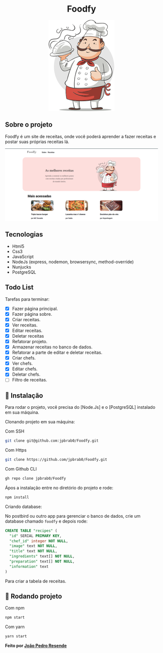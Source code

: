 <h1 align="center">Foodfy</h1>

<p align="center"><img src="./.github/logo-chef.png" alt="Chef foodfy"/></p>

## Sobre o projeto

Foodfy é um site de receitas, onde você poderá aprender a fazer receitas e postar suas próprias receitas lá.

<p align="center">
    <img src="./.github/project.png">
</p>

## Tecnologias

* Html5
* Css3
* JavaScript
* NodeJs (express, nodemon, browsersync, method-override)
* Nunjucks
* PostgreSQL

## Todo List

Tarefas para terminar:

- [x] Fazer página principal.
- [x] Fazer página sobre.
- [x] Criar receitas.
- [x] Ver receitas.
- [x] Editar receitas.
- [x] Deletar receitas
- [x] Refatorar projeto.
- [x] Armazenar receitas no banco de dados.
- [x] Refatorar a parte de editar e deletar receitas.
- [x] Criar chefs.
- [x] Ver chefs.
- [x] Editar chefs.
- [x] Deletar chefs.
- [ ] Filtro de receitas.

## 👷 Instalação

Para rodar o projeto, você precisa do [Node.Js] e o [PostgreSQL] instalado em sua máquina.

Clonando projeto em sua máquina:

Com SSH
```bash
git clone git@github.com:jpbrab0/Foodfy.git
```

Com Https
```bash
git clone https://github.com/jpbrab0/Foodfy.git
```
Com Github CLI
```bash
gh repo clone jpbrab0/Foodfy
```

Ápos a instalação entre no diretório do projeto e rode:
```bash
npm install
```

Criando database:

No postbird ou outro app para gerenciar o banco de dados, crie um database chamado `foodfy` e depois rode:

```sql
CREATE TABLE "recipes" (
  "id" SERIAL PRIMARY KEY,
  "chef_id" integer NOT NULL,
  "image" text NOT NULL,
  "title" text NOT NULL,
  "ingredients" text[] NOT NULL,
  "preparation" text[] NOT NULL,
  "information" text
)
```
Para criar a tabela de receitas.

## 🚀 Rodando projeto

Com npm
```bash
npm start
```

Com yarn
```bash
yarn start
```

**Feito por [João Pedro Resende](https://jpres.dev)**

